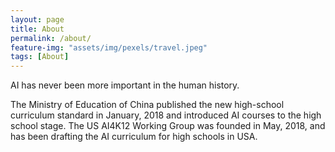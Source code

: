 ```yaml
---
layout: page
title: About
permalink: /about/
feature-img: "assets/img/pexels/travel.jpeg"
tags: [About]
---
```


AI has never been more important in the human history.

The Ministry of Education of China published the new high-school curriculum standard in January, 2018 and introduced AI courses to the high school stage. The US AI4K12 Working Group was founded in May, 2018, and has been drafting the AI curriculum for high schools in USA.
